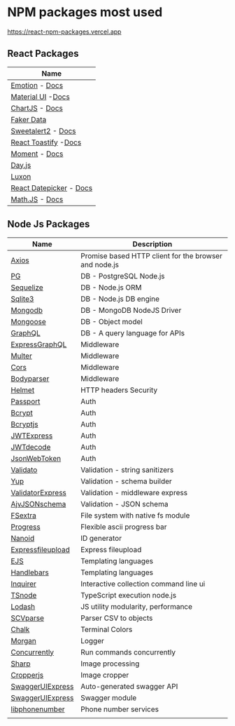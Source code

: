 # NPM packages most used 

https://react-npm-packages.vercel.app

## React Packages

| Name                                                                                                                          |
| ----------------------------------------------------------------------------------------------------------------------------- |
| [Emotion](https://www.npmjs.com/package/@emotion/react) - [Docs](https://emotion.sh/docs/introduction)                        |
| [Material UI](https://www.npmjs.com/package/@mui/material) -[Docs](https://mui.com)                                           |
| [ChartJS](https://www.npmjs.com/package/react-chartjs-2) - [Docs](https://react-chartjs-2.js.org)                             |
| [Faker Data](https://www.npmjs.com/package/@faker-js/faker)                                                                   |
| [Sweetalert2](https://www.npmjs.com/package/sweetalert2) - [Docs](https://sweetalert2.github.io)                              |
| [React Toastify](https://www.npmjs.com/package/react-toastify) -[Docs](https://fkhadra.github.io/react-toastify/introduction) |
| [Moment](https://www.npmjs.com/package/moment) - [Docs](https://momentjs.com)                                                 |
| [Day.js](https://www.npmjs.com/package/dayjs)                                                                                 |
| [Luxon](https://www.npmjs.com/package/luxon)                                                                                  |
| [React Datepicker](https://www.npmjs.com/package/react-datepicker) - [Docs](https://reactdatepicker.com)                      |
| [Math.JS](https://www.npmjs.com/package/mathjs) - [Docs](https://mathjs.org)                                                  |

## Node Js Packages

| Name                                                                  | Description                                           |
| --------------------------------------------------------------------- | ----------------------------------------------------- |
| [Axios](https://www.npmjs.com/package/axios)                          | Promise based HTTP client for the browser and node.js |
| [PG](https://www.npmjs.com/package/pg)                                | DB - PostgreSQL Node.js                               |
| [Sequelize](https://www.npmjs.com/package/sequelize)                  | DB - Node.js ORM                                      |
| [Sqlite3](https://www.npmjs.com/package/sqlite3)                      | DB - Node.js DB engine                                |
| [Mongodb](https://www.npmjs.com/package/mongodb)                      | DB - MongoDB NodeJS Driver                            |
| [Mongoose](https://www.npmjs.com/package/mongoose)                    | DB - Object model                                     |
| [GraphQL](https://www.npmjs.com/package/graphql)                      | DB - A query language for APIs                        |
| [ExpressGraphQL](https://www.npmjs.com/package/express-graphql)       | Middleware                                            |
| [Multer](https://www.npmjs.com/package/multer)                        | Middleware                                            |
| [Cors](https://www.npmjs.com/package/cors)                            | Middleware                                            |
| [Bodyparser](https://www.npmjs.com/package/body-parser)               | Middleware                                            |
| [Helmet](https://www.npmjs.com/package/helmet)                        | HTTP headers Security                                 |
| [Passport](https://www.npmjs.com/package/passport)                    | Auth                                                  |
| [Bcrypt](https://www.npmjs.com/package/bcrypt)                        | Auth                                                  |
| [Bcryptjs](https://www.npmjs.com/package/bcryptjs)                    | Auth                                                  |
| [JWTExpress](https://www.npmjs.com/package/express-jwt)               | Auth                                                  |
| [JWTdecode](https://www.npmjs.com/package/jwt-decode)                 | Auth                                                  |
| [JsonWebToken](https://www.npmjs.com/package/jsonwebtoken)            | Auth                                                  |
| [Validato](https://www.npmjs.com/package/validator)                   | Validation - string sanitizers                        |
| [Yup](https://www.npmjs.com/package/yup)                              | Validation - schema builder                           |
| [ValidatorExpress](https://www.npmjs.com/package/express-validator)   | Validation - middleware express                       |
| [AjvJSONschema](https://www.npmjs.com/package/ajv)                    | Validation - JSON schema                              |
| [FSextra](https://www.npmjs.com/package/fs-extra)                     | File system with native fs module                     |
| [Progress](https://www.npmjs.com/package/progress)                    | Flexible ascii progress bar                           |
| [Nanoid](https://www.npmjs.com/package/nanoid)                        | ID generator                                          |
| [Expressfileupload](https://www.npmjs.com/package/express-fileupload) | Express fileupload                                    |
| [EJS](https://www.npmjs.com/package/ejs)                              | Templating languages                                  |
| [Handlebars](https://www.npmjs.com/package/handlebars)                | Templating languages                                  |
| [Inquirer](https://www.npmjs.com/package/inquirer)                    | Interactive collection command line ui                |
| [TSnode](https://www.npmjs.com/package/ts-node)                       | TypeScript execution node.js                          |
| [Lodash](https://www.npmjs.com/package/lodash)                        | JS utility modularity, performance                    |
| [SCVparse](https://www.npmjs.com/package/csv-parse)                   | Parser CSV to objects                                 |
| [Chalk](https://www.npmjs.com/package/chalk)                          | Terminal Colors                                       |
| [Morgan](https://www.npmjs.com/package/morgan)                        | Logger                                                |
| [Concurrently](https://www.npmjs.com/package/concurrently)            | Run commands concurrently                             |
| [Sharp](https://www.npmjs.com/package/sharp)                          | Image processing                                      |
| [Cropperjs](https://www.npmjs.com/package/cropperjs)                  | Image cropper                                         |
| [SwaggerUIExpress](https://www.npmjs.com/package/swagger-ui-express)  | Auto-generated swagger API                            |
| [SwaggerUIExpress](https://www.npmjs.com/package/swagger)             | Swagger module                                        |
| [libphonenumber](https://www.npmjs.com/package/libphonenumber-js)     | Phone number services                                 |
|                                                                       |                                                       |
